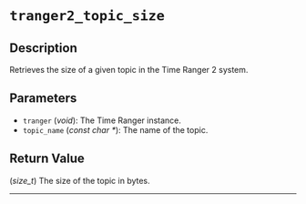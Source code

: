 # `tranger2_topic_size`

## Description
Retrieves the size of a given topic in the Time Ranger 2 system.

## Parameters
- `tranger` (*void*): The Time Ranger instance.
- `topic_name` (*const char \**): The name of the topic.

## Return Value
(*size_t*) The size of the topic in bytes.

---
